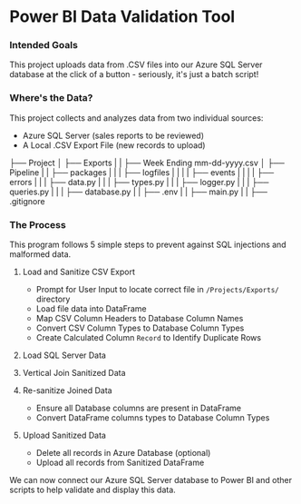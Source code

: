 # **Power BI Data Validation Tool**


### **Intended Goals**
This project uploads data from .CSV files into our Azure SQL Server database at the click of a button - seriously, it's just a batch script!

### **Where's the Data?**
This project collects and analyzes data from two individual sources:
- Azure SQL Server (sales reports to be reviewed)
- A Local .CSV Export File (new records to upload)

├── Project
│   ├── Exports
|   |   ├── Week Ending mm-dd-yyyy.csv
│   ├── Pipeline
|   |   ├── packages
|   |   |   ├── logfiles
|   |   |   |   ├── events
|   |   |   |   ├── errors
|   |   |   ├── data.py
|   |   |   ├── types.py
|   |   |   ├── logger.py
|   |   |   ├── queries.py
|   |   |   ├── database.py
|   |   ├── .env
|   |   ├── main.py
|   |   ├── .gitignore

### The Process
This program follows 5 simple steps to prevent against SQL injections and malformed data.
1. Load and Sanitize CSV Export
    - Prompt for User Input to locate correct file in `/Projects/Exports/` directory
    - Load file data into DataFrame
    - Map CSV Column Headers to Database Column Names
    - Convert CSV Column Types to Database Column Types
    - Create Calculated Column `Record` to Identify Duplicate Rows

2. Load SQL Server Data
3. Vertical Join Sanitized Data
4. Re-sanitize Joined Data
    - Ensure all Database columns are present in DataFrame
    - Convert DataFrame columns types to Database Column Types
5. Upload Sanitized Data
    - Delete all records in Azure Database (optional)
    - Upload all records from Sanitized DataFrame

We can now connect our Azure SQL Server database to Power BI and other scripts to help validate and display this data.
